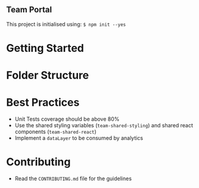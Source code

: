 Team Portal
---

This project is initialised using: `$ npm init --yes`

# Getting Started

# Folder Structure

# Best Practices
- Unit Tests coverage should be above 80%
- Use the shared styling variables (`team-shared-styling`) and shared react components (`team-shared-react`)
- Implement a `dataLayer` to be consumed by analytics

# Contributing
- Read the `CONTRIBUTING.md` file for the guidelines
